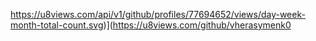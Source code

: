 https://u8views.com/api/v1/github/profiles/77694652/views/day-week-month-total-count.svg)](https://u8views.com/github/vherasymenk0
